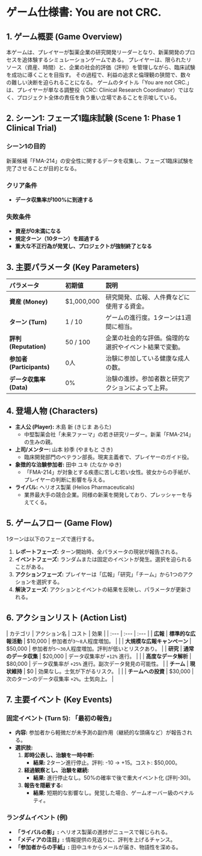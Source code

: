# ゲーム仕様書: You are not CRC.

## 1. ゲーム概要 (Game Overview)

本ゲームは、プレイヤーが製薬企業の研究開発リーダーとなり、新薬開発のプロセスを追体験するシミュレーションゲームである。
プレイヤーは、限られたリソース（資産、時間）と、企業の社会的評価（評判）を管理しながら、臨床試験を成功に導くことを目指す。
その過程で、利益の追求と倫理観の狭間で、数々の難しい決断を迫られることになる。
ゲームのタイトル「You are not CRC.」は、プレイヤーが単なる調整役（CRC: Clinical Research Coordinator）ではなく、プロジェクト全体の責任を負う重い立場であることを示唆している。

## 2. シーン1: フェーズ1臨床試験 (Scene 1: Phase 1 Clinical Trial)

### シーン1の目的
新薬候補「FMA-214」の安全性に関するデータを収集し、フェーズ1臨床試験を完了させることが目的となる。

### クリア条件
*   **データ収集率が100%に到達する**

### 失敗条件
*   **資産が0未満になる**
*   **規定ターン（10ターン）を超過する**
*   **重大な不正行為が発覚し、プロジェクトが強制終了となる**

## 3. 主要パラメータ (Key Parameters)

| パラメータ | 初期値 | 説明 |
| :--- | :--- | :--- |
| **資産 (Money)** | $1,000,000 | 研究開発、広報、人件費などに使用する資金。 |
| **ターン (Turn)** | 1 / 10 | ゲームの進行度。1ターンは1週間に相当。 |
| **評判 (Reputation)** | 50 / 100 | 企業の社会的な評価。倫理的な選択やイベント結果で変動。 |
| **参加者 (Participants)** | 0人 | 治験に参加している健康な成人の数。 |
| **データ収集率 (Data)** | 0% | 治験の進捗。参加者数と研究アクションによって上昇。 |

## 4. 登場人物 (Characters)

*   **主人公 (Player):** 木島 新 (きじま あらた)
    *   中堅製薬会社「未来ファーマ」の若き研究リーダー。新薬「FMA-214」の生みの親。
*   **上司/メンター:** 山本 紗季 (やまもと さき)
    *   臨床開発部門のベテラン部長。現実主義者で、プレイヤーのガイド役。
*   **象徴的な治験参加者:** 田中 ユキ (たなか ゆき)
    *   「FMA-214」が対象とする疾患に苦しむ若い女性。彼女からの手紙が、プレイヤーの判断に影響を与える。
*   **ライバル:** ヘリオス製薬 (Helios Pharmaceuticals)
    *   業界最大手の競合企業。同様の新薬を開発しており、プレッシャーを与えてくる。

## 5. ゲームフロー (Game Flow)

1ターンは以下のフェーズで進行する。

1.  **レポートフェーズ:** ターン開始時、全パラメータの現状が報告される。
2.  **イベントフェーズ:** ランダムまたは固定のイベントが発生。選択を迫られることがある。
3.  **アクションフェーズ:** プレイヤーは「広報」「研究」「チーム」から1つのアクションを選択する。
4.  **解決フェーズ:** アクションとイベントの結果を反映し、パラメータが更新される。

## 6. アクションリスト (Action List)

| カテゴリ | アクション名 | コスト | 効果 |
| :--- | :--- | :--- |
| **広報** | **標準的な広報活動** | $10,000 | 参加者が`3～8`人程度増加。 |
| | **大規模な広報キャンペーン** | $50,000 | 参加者が`5～30`人程度増加。評判が低いとリスクあり。 |
| **研究** | **通常のデータ収集** | $20,000 | データ収集率が `+12%` 進行。 |
| | **高度なデータ解析** | $80,000 | データ収集率が `+25%` 進行。副次データ発見の可能性。 |
| **チーム** | **現状維持** | $0 | 効果なし。士気が下がるリスク。 |
| | **チームへの投資** | $30,000 | 次のターンのデータ収集率 `+2%`。士気向上。 |

## 7. 主要イベント (Key Events)

### 固定イベント (Turn 5): 「最初の報告」
*   **内容:** 参加者から軽微だが未予測の副作用（継続的な頭痛など）が報告される。
*   **選択肢:**
    1.  **即時公表し、治験を一時中断:**
        *   **結果:** 2ターン進行停止。評判: -10 → +15。コスト: $50,000。
    2.  **経過観察とし、治験を継続:**
        *   **結果:** 進行停止なし。50%の確率で後で重大イベント化 (評判-30)。
    3.  **報告を隠蔽する:**
        *   **結果:** 短期的な影響なし。発覚した場合、ゲームオーバー級のペナルティ。

### ランダムイベント (例)
*   **「ライバルの影」:** ヘリオス製薬の進捗がニュースで報じられる。
*   **「メディアの注目」:** 情報提供の見返りに、評判を上げるチャンス。
*   **「参加者からの手紙」:** 田中ユキからメールが届き、物語性を深める。
